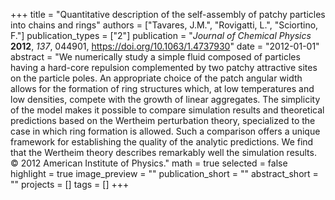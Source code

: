+++
title = "Quantitative description of the self-assembly of patchy particles into chains and rings"
authors = ["Tavares, J.M.", "Rovigatti, L.", "Sciortino, F."]
publication_types = ["2"]
publication = "*Journal of Chemical Physics* **2012**, *137*, 044901, https://doi.org/10.1063/1.4737930"
date = "2012-01-01"
abstract = "We numerically study a simple fluid composed of particles having a hard-core repulsion complemented by two patchy attractive sites on the particle poles. An appropriate choice of the patch angular width allows for the formation of ring structures which, at low temperatures and low densities, compete with the growth of linear aggregates. The simplicity of the model makes it possible to compare simulation results and theoretical predictions based on the Wertheim perturbation theory, specialized to the case in which ring formation is allowed. Such a comparison offers a unique framework for establishing the quality of the analytic predictions. We find that the Wertheim theory describes remarkably well the simulation results. © 2012 American Institute of Physics."
math = true
selected = false
highlight = true
image_preview = ""
publication_short = ""
abstract_short = ""
projects = []
tags = []
+++
